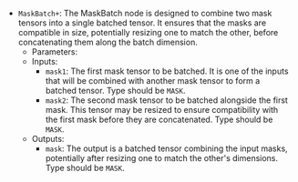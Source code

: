 - `MaskBatch+`: The MaskBatch node is designed to combine two mask tensors into a single batched tensor. It ensures that the masks are compatible in size, potentially resizing one to match the other, before concatenating them along the batch dimension.
    - Parameters:
    - Inputs:
        - `mask1`: The first mask tensor to be batched. It is one of the inputs that will be combined with another mask tensor to form a batched tensor. Type should be `MASK`.
        - `mask2`: The second mask tensor to be batched alongside the first mask. This tensor may be resized to ensure compatibility with the first mask before they are concatenated. Type should be `MASK`.
    - Outputs:
        - `mask`: The output is a batched tensor combining the input masks, potentially after resizing one to match the other's dimensions. Type should be `MASK`.
